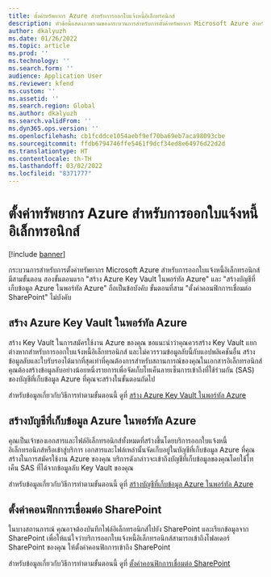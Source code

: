 ```yaml
---
title: ตั้งค่าทรัพยากร Azure สำหรับการออกใบแจ้งหนี้อิเล็กทรอนิกส์
description: หัวข้อนี้แสดงภาพรวมของกระบวนการสำหรับการตั้งค่าทรัพยากร Microsoft Azure สำหรับการออกใบแจ้งหนี้อิเล็กทรอนิกส์
author: dkalyuzh
ms.date: 01/26/2022
ms.topic: article
ms.prod: ''
ms.technology: ''
ms.search.form: ''
audience: Application User
ms.reviewer: kfend
ms.custom: ''
ms.assetid: ''
ms.search.region: Global
ms.author: dkalyuzh
ms.search.validFrom: ''
ms.dyn365.ops.version: ''
ms.openlocfilehash: cb1fcddce1054aebf9ef70ba69eb7aca98093cbe
ms.sourcegitcommit: ffdb6794746ffe5461f9dcf34ed8e64976d22d2d
ms.translationtype: HT
ms.contentlocale: th-TH
ms.lasthandoff: 03/02/2022
ms.locfileid: "8371777"
---
```

# <a name="set-up-azure-resources-for-electronic-invoicing"></a>ตั้งค่าทรัพยากร Azure สำหรับการออกใบแจ้งหนี้อิเล็กทรอนิกส์

[!include [banner](../includes/banner.md)]

กระบวนการสำหรับการตั้งค่าทรัพยากร Microsoft Azure สำหรับการออกใบแจ้งหนี้อิเล็กทรอนิกส์มีสามขั้นตอน สองขั้นตอนแรก "สร้าง Azure Key Vault ในพอร์ทัล Azure" และ "สร้างบัญชีที่เก็บข้อมูล Azure ในพอร์ทัล Azure" ถือเป็นข้อบังคับ ขั้นตอนที่สาม "ตั้งค่าคอนฟิกการเชื่อมต่อ SharePoint" ไม่บังคับ

## <a name="create-an-azure-key-vault-in-the-azure-portal"></a>สร้าง Azure Key Vault ในพอร์ทัล Azure

สร้าง Key Vault ในการสมัครใช้งาน Azure ของคุณ ขอแนะนำว่าคุณควรสร้าง Key Vault แยกต่างหากสำหรับการออกใบแจ้งหนี้อิเล็กทรอนิกส์ และไม่ควรรวมข้อมูลลับนี้กับแอปพลิเคชันอื่น สร้างข้อมูลลับและใบรับรองได้มากที่สุดเท่าที่คุณต้องการสำหรับสถานการณ์ของคุณในเอกสารอิเล็กทรอนิกส์ คุณต้องสร้างข้อมูลลับอย่างน้อยหนึ่งรายการเพื่อจัดเก็บโทเค็นลายเซ็นการเข้าถึงที่ใช้ร่วมกัน (SAS) ของบัญชีที่เก็บข้อมูล Azure ที่คุณจะสร้างในขั้นตอนถัดไป

สำหรับข้อมูลเกี่ยวกับวิธีการทำตามขั้นตอนนี้ ดูที่ [สร้าง Azure Key Vault ในพอร์ทัล Azure](e-invoicing-create-azure-key-vault-azure-portal.md)

## <a name="create-an-azure-storage-account-in-the-azure-portal"></a>สร้างบัญชีที่เก็บข้อมูล Azure ในพอร์ทัล Azure

คุณเป็นเจ้าของเอกสารและไฟล์อิเล็กทรอนิกส์ทั้งหมดที่สร้างขึ้นโดยบริการออกใบแจ้งหนี้อิเล็กทรอนิกส์หรือเข้าสู่บริการ เอกสารและไฟล์เหล่านั้นจัดเก็บอยู่ในบัญชีที่เก็บข้อมูล Azure ที่คุณสร้างในการสมัครใช้งาน Azure ของคุณ บริการดังกล่าวจะเข้าถึงบัญชีที่เก็บข้อมูลของคุณโดยใช้โทเค็น SAS ที่ได้จากข้อมูลลับ Key Vault ของคุณ

สำหรับข้อมูลเกี่ยวกับวิธีการทำตามขั้นตอนนี้ ดูที่ [สร้างบัญชีที่เก็บข้อมูล Azure ในพอร์ทัล Azure](e-invoicing-create-azure-storage-account-azure-portal.md)

## <a name="configure-a-sharepoint-connection"></a>ตั้งค่าคอนฟิกการเชื่อมต่อ SharePoint

ในบางสถานการณ์ คุณอาจต้องบันทึกไฟล์อิเล็กทรอนิกส์ไปยัง SharePoint และเรียกข้อมูลจาก SharePoint เพื่อให้แน่ใจว่าบริการออกใบแจ้งหนี้อิเล็กทรอนิกส์สามารถเข้าถึงโฟลเดอร์ SharePoint ของคุณ ให้ตั้งค่าคอนฟิกการเข้าถึง SharePoint

สำหรับข้อมูลเกี่ยวกับวิธีการทำตามขั้นตอนนี้ ดูที่ [ตั้งค่าคอนฟิกการเชื่อมต่อ SharePoint](e-invoicing-create-sharepoint-connection.md)
